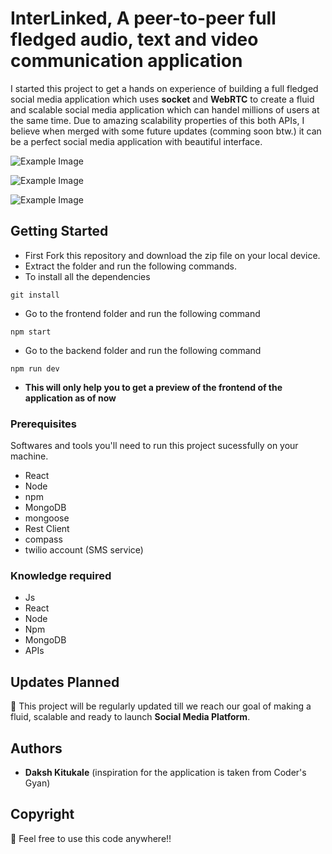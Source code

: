 # InterLinked, A peer-to-peer full fledged audio, text and video communication application
I started this project to get a hands on experience of building a full fledged social media application which uses **socket** 
and **WebRTC** to create a fluid and scalable social media application which can handel millions of users at the same time. Due to 
amazing scalability properties of this both APIs, I believe when merged with some future updates (comming soon btw.) it can be a perfect 
social media application with beautiful interface.

![Example Image](https://drive.google.com/uc?id=12Fd5uci7MOBnTBMriW_Wz9LNlUiEQn7x)

![Example Image](https://drive.google.com/uc?id=10_eyEsBuy7ZBveQr57_7XrTXMvzn43qd)

![Example Image](https://drive.google.com/uc?id=1BcQn6jI8qgzULGHeT32sf0La_R7DTpeL)


## Getting Started

* First Fork this repository and download the zip file on your local device.
* Extract the folder and run the following commands.
* To install all the dependencies 
```
git install
```
* Go to the frontend folder and run the following command
```
npm start
```
* Go to the backend folder and run the following command
```
npm run dev
```
* **This will only help you to get a preview of the frontend of the application as of now**

### Prerequisites

Softwares and tools you'll need to run this project sucessfully on your machine.

* React 
* Node 
* npm
* MongoDB
* mongoose
* Rest Client
* compass
* twilio account (SMS service)

### Knowledge required

* Js
* React
* Node
* Npm
* MongoDB
* APIs

## Updates Planned

🚀 This project will be regularly updated till we reach our goal of making a fluid, scalable and ready to launch 
**Social Media Platform**.

## Authors

* **Daksh Kitukale** (inspiration for the application is taken from Coder's Gyan)

## Copyright 

📣 Feel free to use this code anywhere!!

